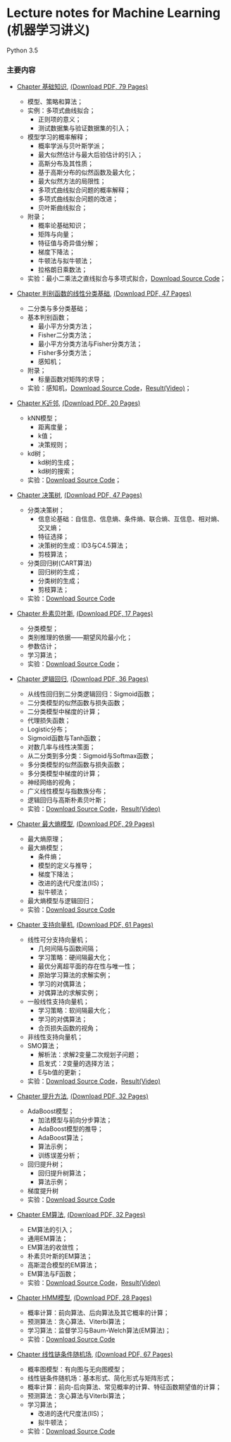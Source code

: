# Lecture notes for Machine Learning (机器学习讲义)

Python 3.5

### 主要内容

- <a href="https://duxiaoqin.github.io/Lecture-notes-for-Machine-Learning/Chapter1-CN.html">Chapter 基础知识</a>, <a href="Chapter1-CN.pdf">(Download PDF, 79 Pages)</a>
   - 模型、策略和算法；
   - 实例：多项式曲线拟合；
      - 正则项的意义；
      - 测试数据集与验证数据集的引入；
   - 模型学习的概率解释；
      - 概率学派与贝叶斯学派；
      - 最大似然估计与最大后验估计的引入；
      - 高斯分布及其性质；
      - 基于高斯分布的似然函数及最大化；
      - 最大似然方法的局限性；
      - 多项式曲线拟合问题的概率解释；
      - 多项式曲线拟合问题的改进；
      - 贝叶斯曲线拟合；
   - 附录；
      - 概率论基础知识；
      - 矩阵与向量；
      - 特征值与奇异值分解；
      - 梯度下降法；
      - 牛顿法与拟牛顿法；
      - 拉格朗日乘数法；
   - 实验：最小二乘法之直线拟合与多项式拟合，<a href="Chapter1-SourceCode.zip">Download Source Code</a>；

- <a href="https://duxiaoqin.github.io/Lecture-notes-for-Machine-Learning/Chapter2-CN.html">Chapter 判别函数的线性分类基础</a>, <a href="Chapter2-CN.pdf">(Download PDF, 47 Pages)</a>
   - 二分类与多分类基础；
   - 基本判别函数；
      - 最小平方分类方法；
      - Fisher二分类方法；
      - 最小平方分类方法与Fisher分类方法；
      - Fisher多分类方法；
      - 感知机；
   - 附录；
      - 标量函数对矩阵的求导；
   - 实验：感知机，<a href="Perceptron.ipynb">Download Source Code</a>，<a href="Fitting-Perceptron.mp4">Result(Video)</a>；

- <a href="https://duxiaoqin.github.io/Lecture-notes-for-Machine-Learning/Chapter3-CN.html">Chapter K近邻</a>, <a href="Chapter3-CN.pdf">(Download PDF, 20 Pages)</a>
   - kNN模型；
      - 距离度量；
      - k值；
      - 决策规则；
   - kd树；
      - kd树的生成；
      - kd树的搜索；
   - 实验：<a href="Chapter3-SourceCode.zip">Download Source Code</a>；

- <a href="https://duxiaoqin.github.io/Lecture-notes-for-Machine-Learning/Chapter4-CN.html">Chapter 决策树</a>, <a href="Chapter4-CN.pdf">(Download PDF, 47 Pages)</a>
   - 分类决策树；
      - 信息论基础：自信息、信息熵、条件熵、联合熵、互信息、相对熵、交叉熵；
      - 特征选择；
      - 决策树的生成：ID3与C4.5算法；
      - 剪枝算法；
   - 分类回归树(CART算法)
      - 回归树的生成；
      - 分类树的生成；
      - 剪枝算法；
   - 实验：<a href="Chapter4-SourceCode.zip">Download Source Code</a>

- <a href="https://duxiaoqin.github.io/Lecture-notes-for-Machine-Learning/Chapter5-CN.html">Chapter 朴素贝叶斯</a>, <a href="Chapter5-CN.pdf">(Download PDF, 17 Pages)</a>
   - 分类模型；
   - 类别推理的依据——期望风险最小化；
   - 参数估计；
   - 学习算法；
   - 实验：<a href="Chapter5-SourceCode.zip">Download Source Code</a>；

- <a href="https://duxiaoqin.github.io/Lecture-notes-for-Machine-Learning/Chapter6-CN.html">Chapter 逻辑回归</a>, <a href="Chapter6-CN.pdf">(Download PDF, 36 Pages)</a>
   - 从线性回归到二分类逻辑回归：Sigmoid函数；
   - 二分类模型的似然函数与损失函数；
   - 二分类模型中梯度的计算；
   - 代理损失函数；
   - Logistic分布；
   - Sigmoid函数与Tanh函数；
   - 对数几率与线性决策面；
   - 从二分类到多分类：Sigmoid与Softmax函数；
   - 多分类模型的似然函数与损失函数；
   - 多分类模型中梯度的计算；
   - 神经网络的视角；
   - 广义线性模型与指数族分布；
   - 逻辑回归与高斯朴素贝叶斯；
   - 实验：<a href="Chapter6-SourceCode.zip">Download Source Code</a>，<a href="Fitting-LR.mp4">Result(Video)</a>

- <a href="https://duxiaoqin.github.io/Lecture-notes-for-Machine-Learning/Chapter7-CN.html">Chapter 最大熵模型</a>, <a href="Chapter7.pdf">(Download PDF, 29 Pages)</a>
   - 最大熵原理；
   - 最大熵模型；
      - 条件熵；
      - 模型的定义与推导；
      - 梯度下降法；
      - 改进的迭代尺度法(IIS)；
      - 拟牛顿法；
   - 最大熵模型与逻辑回归；
   - 实验：<a href="ME.ipynb">Download Source Code</a>

- <a href="https://duxiaoqin.github.io/Lecture-notes-for-Machine-Learning/Chapter8-CN.html">Chapter 支持向量机</a>, <a href="Chapter8-CN.pdf">(Download PDF, 61 Pages)</a>
   - 线性可分支持向量机；
      - 几何间隔与函数间隔；
      - 学习策略：硬间隔最大化；
      - 最优分离超平面的存在性与唯一性；
      - 原始学习算法的求解实例；
      - 学习的对偶算法；
      - 对偶算法的求解实例；
   - 一般线性支持向量机；
      - 学习策略：软间隔最大化；
      - 学习的对偶算法；
      - 合页损失函数的视角；
   - 非线性支持向量机；
   - SMO算法；
      - 解析法：求解2变量二次规划子问题；
      - 启发式：2变量的选择方法；
      - E与b值的更新；
   - 实验：<a href="Chapter8-SourceCode.zip">Download Source Code</a>，<a href="Fitting-SVM.mp4">Result(Video)</a>

- <a href="https://duxiaoqin.github.io/Lecture-notes-for-Machine-Learning/Chapter9-CN.html">Chapter 提升方法</a>, <a href="Chapter9-CN.pdf">(Download PDF, 32 Pages)</a>
   - AdaBoost模型；
      - 加法模型与前向分步算法；
      - AdaBoost模型的推导；
      - AdaBoost算法；
      - 算法示例；
      - 训练误差分析；
   - 回归提升树；
      - 回归提升树算法；
      - 算法示例；
   - 梯度提升树
   - 实验：<a href="Chapter9-SourceCode.zip">Download Source Code</a>

- <a href="https://duxiaoqin.github.io/Lecture-notes-for-Machine-Learning/Chapter10-CN.html">Chapter EM算法</a>, <a href="Chapter10-CN.pdf">(Download PDF, 32 Pages)</a>
   - EM算法的引入；
   - 通用EM算法；
   - EM算法的收敛性；
   - 朴素贝叶斯的EM算法；
   - 高斯混合模型的EM算法；
   - EM算法与F函数；
   - 实验：<a href="Chapter10-SourceCode.zip">Download Source Code</a>，<a href="Fitting-EM.mp4">Result(Video)</a>

- <a href="https://duxiaoqin.github.io/Lecture-notes-for-Machine-Learning/Chapter11-CN.html">Chapter HMM模型</a>, <a href="Chapter11-CN.pdf">(Download PDF, 28 Pages)</a>
   - 概率计算：前向算法、后向算法及其它概率的计算；
   - 预测算法：贪心算法、Viterbi算法；
   - 学习算法：监督学习与Baum-Welch算法(EM算法)；
   - 实验：<a href="Chapter11-SourceCode.zip">Download Source Code</a>

- <a href="https://duxiaoqin.github.io/Lecture-notes-for-Machine-Learning/Chapter12-CN.html">Chapter 线性链条件随机场</a>, <a href="Chapter12-CN.pdf">(Download PDF, 67 Pages)</a>
   - 概率图模型：有向图与无向图模型；
   - 线性链条件随机场：基本形式、简化形式与矩阵形式；
   - 概率计算：前向-后向算法、常见概率的计算、特征函数期望值的计算；
   - 预测算法：贪心算法与Viterbi算法；
   - 学习算法；
      - 改进的迭代尺度法(IIS)；
      - 拟牛顿法；
   - 实验：<a href="Chapter12-SourceCode.zip">Download Source Code</a>
